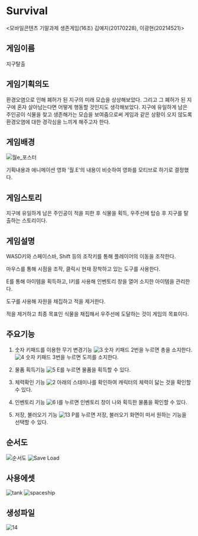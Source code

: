 # Survival 
<모바일콘텐츠 기말과제 생존게임(16조)
김예지(20170228), 이광현(20214521)>

## 게임이름
지구탈출

## 게임기획의도
환경오염으로 인해 폐허가 된 지구의 미래 모습을 상상해보았다. 그리고 그 폐허가 된 지구에 혼자 살아남는다면 어떻게 행동할 것인지도 생각해보았다.
지구에 유일하게 남은 주인공이 식물을 찾고 생존해가는 모습을 보여줌으로써 게임과 같은 상황이 오지 않도록 환경오염에 대한 경각심을 느끼게 해주고자 한다.

## 게임배경
![월e_포스터](https://user-images.githubusercontent.com/84300945/121641802-9d86e500-caca-11eb-8311-7f42e3565bea.jpg)

기획내용과 애니메이션 영화 '월.E'의 내용이 비슷하여 영화를 모티브로 하기로 결정했다.

## 게임스토리
지구에 유일하게 남은 주인공이 적을 피한 후 식물을 획득, 우주선에 탑승 후 지구를 탈출하는 스토리이다.

## 게임설명
WASD키와 스페이스바, Shift 등의 조작키를 통해 플레이어의 이동을 조작한다.

마우스를 통해 시점을 조작, 클릭시 현재 장착하고 있는 도구를 사용한다.

E를 통해 아이템을 획득하고, I키를 사용해 인벤토리 창을 열어 소지한 아이템을 관리한다.

도구를 사용해 자원을 채집하고 적을 제거한다.

적을 제거하고 최종 목표인 식물을 채집해서 우주선에 도달하는 것이 게임의 목표이다.

## 주요기능
1) 숫자 키패드를 이용한 무기 변경기능
![3](https://user-images.githubusercontent.com/84300945/121804951-fa79cb00-cc83-11eb-9b9c-6da6a7551e0c.PNG)
숫자 키패드 2번을 누르면 총을 소지한다.
![4](https://user-images.githubusercontent.com/84300945/121804954-fc438e80-cc83-11eb-87b1-1494d319159e.PNG)
숫자 키패드 3번을 누르면 도끼를 소지한다.

2) 물품 획득기능
![5](https://user-images.githubusercontent.com/84300945/121804956-fd74bb80-cc83-11eb-9408-7e0c8bea36e7.PNG)
E를 누르면 물품을 획득할 수 있다.

3) 체력확인 기능
![2](https://user-images.githubusercontent.com/84300945/121804950-f8b00780-cc83-11eb-9aaf-cdc97ef331bf.PNG)
아래의 스태미나를 확인하여 캐릭터의 체력이 닳는 것을 확인할 수 있다.

4) 인벤토리 기능
![6](https://user-images.githubusercontent.com/84300945/121804958-ffd71580-cc83-11eb-8507-837f80db0100.PNG)
I를 누르면 인벤토리 창이 나와 획득한 물품을 확인할 수 있다.

5) 저장, 불러오기 기능
![13](https://user-images.githubusercontent.com/84300945/121804985-13827c00-cc84-11eb-8096-c92cdd126a90.PNG)
P를 누르면 저장, 불러오기 화면이 떠서 원하는 기능을 선택할 수 있다.

## 순서도
![순서도](https://user-images.githubusercontent.com/84300945/120951333-90dd5680-c783-11eb-8731-75dc7f688982.PNG)
![Save Load](https://user-images.githubusercontent.com/84656270/121806119-96f29c00-cc89-11eb-93e7-69c279affbf7.PNG)


## 사용에셋
![tank](https://user-images.githubusercontent.com/84656270/121800439-d959b000-cc6c-11eb-80f0-711bbe929c1b.PNG)
![spaceship](https://user-images.githubusercontent.com/84656270/121800445-e24a8180-cc6c-11eb-9fae-e3eab5b4595a.PNG)

## 생성파일
![14](https://user-images.githubusercontent.com/84300945/121804361-ee403e80-cc80-11eb-9c3e-12ecdd6fea35.PNG)
